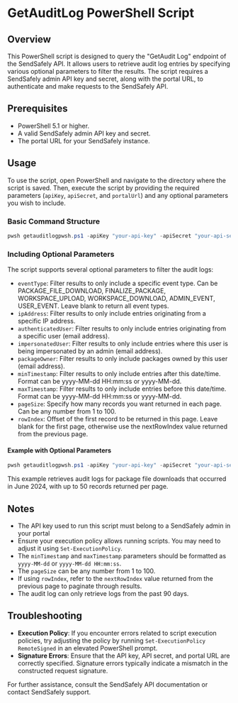 # GetAuditLog PowerShell Script

## Overview

This PowerShell script is designed to query the "GetAudit Log" endpoint of the SendSafely API. It allows users to retrieve audit log entries by specifying various optional parameters to filter the results. The script requires a SendSafely admin API key and secret, along with the portal URL, to authenticate and make requests to the SendSafely API.

## Prerequisites

- PowerShell 5.1 or higher.
- A valid SendSafely admin API key and secret.
- The portal URL for your SendSafely instance.

## Usage

To use the script, open PowerShell and navigate to the directory where the script is saved. Then, execute the script by providing the required parameters (`apiKey`, `apiSecret`, and `portalUrl`) and any optional parameters you wish to include.

### Basic Command Structure

```powershell
pwsh getauditlogpwsh.ps1 -apiKey "your-api-key" -apiSecret "your-api-secret" -portalUrl "https://yourcompany.sendsafely.com/"
```

### Including Optional Parameters

The script supports several optional parameters to filter the audit logs:

- `eventType`: Filter results to only include a specific event type. Can be PACKAGE_FILE_DOWNLOAD, FINALIZE_PACKAGE, WORKSPACE_UPLOAD, WORKSPACE_DOWNLOAD, ADMIN_EVENT, USER_EVENT. Leave blank to return all event types. 
- `ipAddress`: Filter results to only include entries originating from a specific IP address.
- `authenticatedUser`: Filter results to only include entries originating from a specific user (email address).
- `impersonatedUser`: Filter results to only include entries where this user is being impersonated by an admin (email address).
- `packageOwner`: Filter results to only include packages owned by this user (email address).
- `minTimestamp`: Filter results to only include entries after this date/time. Format can be yyyy-MM-dd HH:mm:ss or yyyy-MM-dd.
- `maxTimestamp`: Filter results to only include entries before this date/time. Format can be yyyy-MM-dd HH:mm:ss or yyyy-MM-dd.
- `pageSize`: Specify how many records you want returned in each page. Can be any number from 1 to 100. 
- `rowIndex`: Offset of the first record to be returned in this page. Leave blank for the first page, otherwise use the nextRowIndex value returned from the previous page. 

#### Example with Optional Parameters

```powershell
pwsh getauditlogpwsh.ps1 -apiKey "your-api-key" -apiSecret "your-api-secret" -portalUrl "https://yourcompany.sendsafely.com/" -minTimestamp "2024-06-01" -maxTimestamp "2024-06-30"
```

This example retrieves audit logs for package file downloads that occurred in June 2024, with up to 50 records returned per page.

## Notes

- The API key used to run this script must belong to a SendSafely admin in your portal
- Ensure your execution policy allows running scripts. You may need to adjust it using `Set-ExecutionPolicy`.
- The `minTimestamp` and `maxTimestamp` parameters should be formatted as `yyyy-MM-dd` or `yyyy-MM-dd HH:mm:ss`.
- The `pageSize` can be any number from 1 to 100.
- If using `rowIndex`, refer to the `nextRowIndex` value returned from the previous page to paginate through results.
- The audit log can only retrieve logs from the past 90 days.

## Troubleshooting

- **Execution Policy**: If you encounter errors related to script execution policies, try adjusting the policy by running `Set-ExecutionPolicy RemoteSigned` in an elevated PowerShell prompt.
- **Signature Errors**: Ensure that the API key, API secret, and portal URL are correctly specified. Signature errors typically indicate a mismatch in the constructed request signature.

For further assistance, consult the SendSafely API documentation or contact SendSafely support.